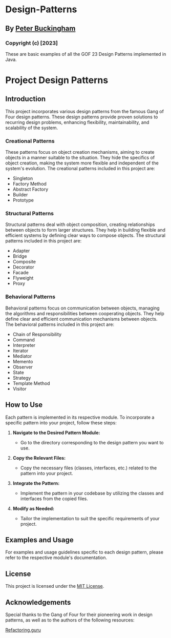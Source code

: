 # Design-Patterns
## By [Peter Buckingham](https://github.com/NemesisGuy)  
### Copyright (c) [2023] 

These are basic examples of all the GOF 23 Design Patterns implemented in Java.

# Project Design Patterns

## Introduction

This project incorporates various design patterns from the famous Gang of Four design patterns. These design patterns provide proven solutions to recurring design problems, enhancing flexibility, maintainability, and scalability of the system.

### Creational Patterns

These patterns focus on object creation mechanisms, aiming to create objects in a manner suitable to the situation. They hide the specifics of object creation, making the system more flexible and independent of the system's evolution. The creational patterns included in this project are:

- Singleton
- Factory Method
- Abstract Factory
- Builder
- Prototype

### Structural Patterns

Structural patterns deal with object composition, creating relationships between objects to form larger structures. They help in building flexible and efficient systems by defining clear ways to compose objects. The structural patterns included in this project are:

- Adapter
- Bridge
- Composite
- Decorator
- Facade
- Flyweight
- Proxy

### Behavioral Patterns

Behavioral patterns focus on communication between objects, managing the algorithms and responsibilities between cooperating objects. They help define clear and efficient communication mechanisms between objects. The behavioral patterns included in this project are:

- Chain of Responsibility
- Command
- Interpreter
- Iterator
- Mediator
- Memento
- Observer
- State
- Strategy
- Template Method
- Visitor

## How to Use

Each pattern is implemented in its respective module. To incorporate a specific pattern into your project, follow these steps:

1. **Navigate to the Desired Pattern Module:**
    - Go to the directory corresponding to the design pattern you want to use.

2. **Copy the Relevant Files:**
    - Copy the necessary files (classes, interfaces, etc.) related to the pattern into your project.

3. **Integrate the Pattern:**
    - Implement the pattern in your codebase by utilizing the classes and interfaces from the copied files.

4. **Modify as Needed:**
    - Tailor the implementation to suit the specific requirements of your project.

## Examples and Usage

For examples and usage guidelines specific to each design pattern, please refer to the respective module's documentation.

## License

This project is licensed under the [MIT License](License.md).

## Acknowledgements

Special thanks to the Gang of Four for their pioneering work in design patterns, as well as to the authors of the following resources:

[Refactoring.guru](https://refactoring.guru/design-patterns/catalog)
